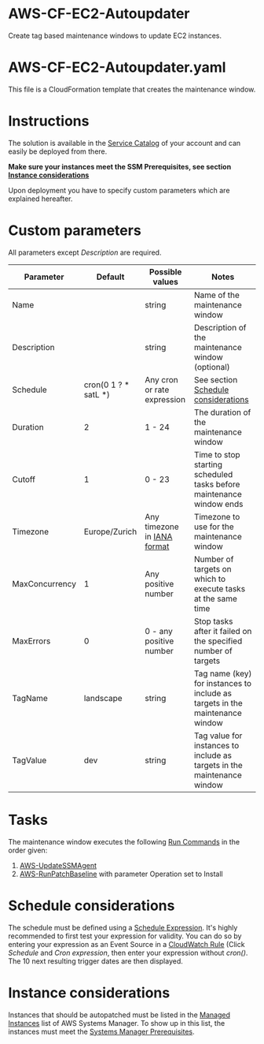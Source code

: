 # AWS-CF-EC2-Autoupdater
Create tag based maintenance windows to update EC2 instances.

# AWS-CF-EC2-Autoupdater.yaml

This file is a CloudFormation template that creates the maintenance window.

# Instructions

The solution is available in the [Service Catalog](https://docs.aws.amazon.com/servicecatalog/latest/userguide/end-user-console.html) of your account and can easily be deployed from there.

**Make sure your instances meet the SSM Prerequisites, see section [Instance considerations](#instance-considerations)**

Upon deployment you have to specify custom parameters which are explained hereafter.

# Custom parameters

All parameters except *Description* are required.

| Parameter | Default | Possible values | Notes |
| ------ | ------ | ------ | ------ |
|Name | | string | Name of the maintenance window |
|Description | | string | Description of the maintenance window (optional) |
|Schedule | cron(0 1 ? \* satL \*) | Any cron or rate expression | See section [Schedule considerations](#schedule-considerations) |
|Duration | 2 | 1 - 24 | The duration of the maintenance window |
|Cutoff | 1 | 0 - 23 | Time to stop starting scheduled tasks before maintenance window ends |
|Timezone | Europe/Zurich | Any timezone in [IANA format](https://www.iana.org/time-zones) | Timezone to use for the maintenance window |
|MaxConcurrency | 1 | Any positive number | Number of targets on which to execute tasks at the same time |
|MaxErrors | 0 | 0 - any positive number | Stop tasks after it failed on the specified number of targets |
|TagName | landscape | string | Tag name (key) for instances to include as targets in the maintenance window |
|TagValue | dev | string | Tag value for instances to include as targets in the maintenance window |

# Tasks

The maintenance window executes the following [Run Commands](https://docs.aws.amazon.com/systems-manager/latest/userguide/execute-remote-commands.html) in the order given:

1) [AWS-UpdateSSMAgent](https://docs.aws.amazon.com/systems-manager/latest/userguide/ssm-plugins.html#aws-updatessmagent)
2) [AWS-RunPatchBaseline](https://docs.aws.amazon.com/systems-manager/latest/userguide/patch-manager-about-aws-runpatchbaseline.html) with parameter Operation set to Install

# Schedule considerations

The schedule must be defined using a [Schedule Expression](https://docs.aws.amazon.com/AmazonCloudWatch/latest/events/ScheduledEvents.html). It's highly recommended to first test your expression for validity. You can do so by entering your expression as an Event Source in a [CloudWatch Rule](https://console.aws.amazon.com/cloudwatch/home#rules:action=create) (Click *Schedule* and *Cron expression*, then enter your expression without *cron()*. The 10 next resulting trigger dates are then displayed.

# Instance considerations

Instances that should be autopatched must be listed in the [Managed Instances](https://console.aws.amazon.com/systems-manager/managed-instances) list of AWS Systems Manager. To show up in this list, the instances must meet the [Systems Manager Prerequisites](https://docs.aws.amazon.com/systems-manager/latest/userguide/systems-manager-prereqs.html).
